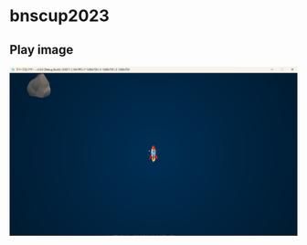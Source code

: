 # bnscup2023

## Play image
![gameplay image](https://raw.githubusercontent.com/tas9n/bnscup2023/master/gameplay.png?token=GHSAT0AAAAAACEBDPMLMTC7QSYPRXCFUO4GZJVJADA)
